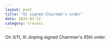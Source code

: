 ```yaml
---
layout: post
title: "Xi signed Chairman's order"
date: 2025-03-12
category: tracexi
---
```


On 3/11, Xi Jinping signed Chairman's 45th order.